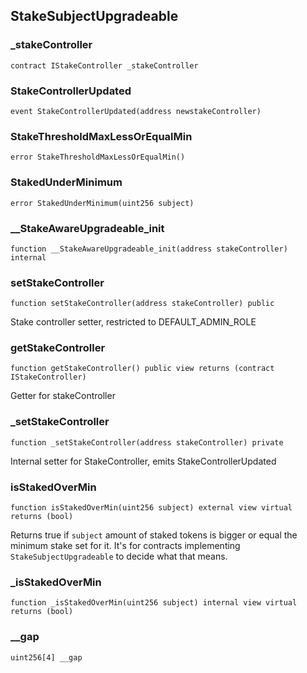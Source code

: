 ## StakeSubjectUpgradeable

### _stakeController

```solidity
contract IStakeController _stakeController
```

### StakeControllerUpdated

```solidity
event StakeControllerUpdated(address newstakeController)
```

### StakeThresholdMaxLessOrEqualMin

```solidity
error StakeThresholdMaxLessOrEqualMin()
```

### StakedUnderMinimum

```solidity
error StakedUnderMinimum(uint256 subject)
```

### __StakeAwareUpgradeable_init

```solidity
function __StakeAwareUpgradeable_init(address stakeController) internal
```

### setStakeController

```solidity
function setStakeController(address stakeController) public
```

Stake controller setter, restricted to DEFAULT_ADMIN_ROLE

### getStakeController

```solidity
function getStakeController() public view returns (contract IStakeController)
```

Getter for stakeController

### _setStakeController

```solidity
function _setStakeController(address stakeController) private
```

Internal setter for StakeController, emits StakeControllerUpdated

### isStakedOverMin

```solidity
function isStakedOverMin(uint256 subject) external view virtual returns (bool)
```

Returns true if `subject` amount of staked tokens is bigger or equal the minimum stake set
for it. It's for contracts implementing `StakeSubjectUpgradeable` to decide what that means.

### _isStakedOverMin

```solidity
function _isStakedOverMin(uint256 subject) internal view virtual returns (bool)
```

### __gap

```solidity
uint256[4] __gap
```

